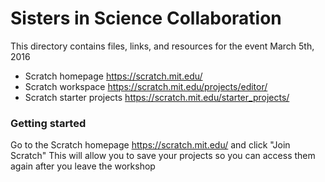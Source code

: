 # Sisters in Science Collaboration
This directory contains files, links, and resources for the event March 5th, 2016

- Scratch homepage https://scratch.mit.edu/
- Scratch workspace https://scratch.mit.edu/projects/editor/
- Scratch starter projects https://scratch.mit.edu/starter_projects/
 
### Getting started
Go to the Scratch homepage https://scratch.mit.edu/ and click "Join Scratch"
This will allow you to save your projects so you can access them again after you leave the workshop
